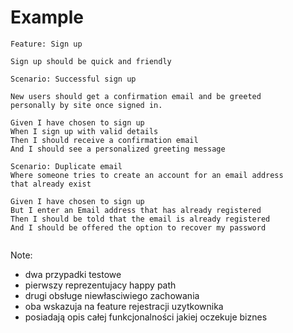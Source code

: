 # Example

```gherkin
Feature: Sign up

Sign up should be quick and friendly

Scenario: Successful sign up

New users should get a confirmation email and be greeted 
personally by site once signed in.

Given I have chosen to sign up
When I sign up with valid details
Then I should receive a confirmation email
And I should see a personalized greeting message

Scenario: Duplicate email
Where someone tries to create an account for an email address
that already exist

Given I have chosen to sign up
But I enter an Email address that has already registered
Then I should be told that the email is already registered
And I should be offered the option to recover my password


```

Note: 
* dwa przypadki testowe 
* pierwszy reprezentujacy happy path
* drugi obsługe niewłasciwiego zachowania
* oba wskazuja na feature rejestracji uzytkownika 
* posiadają opis całej funkcjonalności jakiej oczekuje biznes